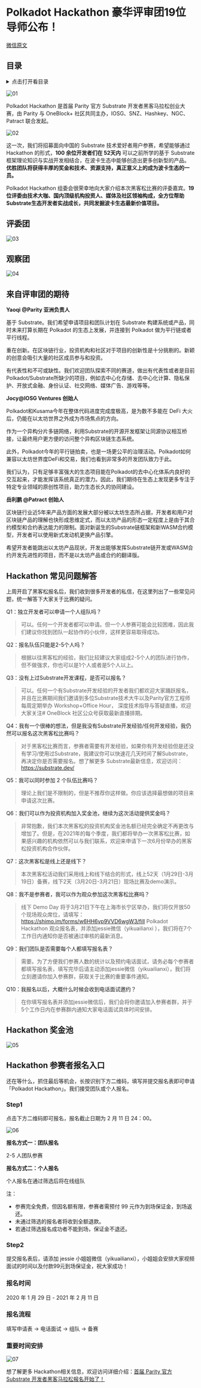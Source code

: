 # Polkadot Hackathon 豪华评审团19位导师公布！

[微信原文](https://mp.weixin.qq.com/s/D4ZNY7atLpWXZpe7s66MXw)

## 目录

<details>
  <summary>点击打开看目录</summary>

<!-- MarkdownTOC -->

- [评委团](#%E8%AF%84%E5%A7%94%E5%9B%A2)
- [观察团](#%E8%A7%82%E5%AF%9F%E5%9B%A2)
- [来自评审团的期待](#%E6%9D%A5%E8%87%AA%E8%AF%84%E5%AE%A1%E5%9B%A2%E7%9A%84%E6%9C%9F%E5%BE%85)
- [Hackathon 常见问题解答](#hackathon-%E5%B8%B8%E8%A7%81%E9%97%AE%E9%A2%98%E8%A7%A3%E7%AD%94)
- [Hackathon 奖金池](#hackathon-%E5%A5%96%E9%87%91%E6%B1%A0)
- [Hackathon 参赛者报名入口](#hackathon-%E5%8F%82%E8%B5%9B%E8%80%85%E6%8A%A5%E5%90%8D%E5%85%A5%E5%8F%A3)
  - [Step1](#step1)
  - [Step2](#step2)
  - [报名时间](#%E6%8A%A5%E5%90%8D%E6%97%B6%E9%97%B4)
  - [报名流程](#%E6%8A%A5%E5%90%8D%E6%B5%81%E7%A8%8B)
  - [重要时间安排](#%E9%87%8D%E8%A6%81%E6%97%B6%E9%97%B4%E5%AE%89%E6%8E%92)

<!-- /MarkdownTOC -->

</details>

![01](../assets/02-judges/01-hero.png)

Polkadot Hackathon 是首届 Parity 官方 Substrate 开发者黑客马拉松创业大赛，由 Parity 与 OneBlock+ 社区共同主办，IOSG、SNZ、Hashkey、NGC、Patract 联合发起。

![02](../assets/02-judges/02-partners.jpg)

这一次，我们将招募面向中国的 Substrate 技术爱好者用户参赛，希望能够通过 Hackathon 的形式，**100 余位开发者们在 52天内** 可以之前所学的基于 Substrate 框架理论知识与实战开发相结合，在波卡生态中能够创造出更多创新型的产品。 **优胜团队将获得丰厚的奖金和技术、资源支持，真正意义上的成为波卡生态的一员。**

Polkadot Hackathon 组委会很荣幸地向大家介绍本次黑客松比赛的评委嘉宾。**19位评委由技术大咖、国内顶级机构投资人、媒体及社区领袖构成，全方位帮助Substrate生态开发者实战成长，共同发掘波卡生态最新价值项目。**

## 评委团

![03](../assets/02-judges/03-panel.png)

## 观察团

![04](../assets/02-judges/04-observers.png)

## 来自评审团的期待

**Yaoqi @Parity 亚洲负责人**

基于 Substrate。我们希望申请项目和团队计划在 Substrate 构建系统或产品，同时未来打算长期在 Polkadot 的生态上发展，并连接到 Polkadot 做为平行链或者平行线程。

重在创新。在区块链行业，投资机构和社区对于项目的创新性是十分挑剔的。新颖的创意会吸引大量的社区成员参与和投资。

有代表性和不可或缺性。我们欢迎团队探索不同的赛道，做出有代表性或者是目前Polkadot/Substrate所缺少的项目，例如去中心化存储、去中心化计算、隐私保护、开放式金融、身份认证、社交网络、媒体广告、游戏等等。

**Jocy@IOSG Ventures 创始人**

Polkadot和Kusama今年在整体代码进度完成度极高，是为数不多能在 DeFi 大火后，仍能在以太坊世界之外成为市场焦点的方向。

作为一个异构分片多链网络，利用Substrate的开源开发框架让同源协议相互桥接，让最终用户更方便的访问整个异构区块链生态系统。

此外，Polkadot今年的平行链拍卖，也是一场更公平的治理活动。Polkadot如何兼容以太坊世界度DeFi和交易，我们也看到非常多的开发团队致力于此。

我们认为，只有足够丰富强大的生态项目能在Polkadot的去中心化体系内良好的交互起来，才能发挥该系统真正的潜力。因此，我们期待在生态上发现更多专注于特定专业领域的原创性项目，助力生态长久的协同建设。

**岳利鹏 @Patract 创始人**

区块链行业近5年来产品方面的发展大部分被以太坊生态所占据，开发者和用户对区块链产品的理解也快形成思维定式，而以太坊产品的形态一定程度上是由于其合约模型和合约表达能力的限制。面对新诞生的Substrate链框架和新WASM合约模型，开发者可以使用新式发动机更换产品引擎。

希望开发者能跳出以太坊产品现状，开发出能够发挥Substrate链开发或WASM合约开发先进性的项目，而不是以太坊产品或合约的翻译版。

## Hackathon 常见问题解答

上周开启了黑客松报名后，我们收到很多开发者的私信，在这里列出了一些常见问题，统一解答下大家关于比赛的疑问。

Q1：独立开发者可以申请一个人组队吗？

> 可以。任何一个开发者都可以申请。但一个人参赛可能会比较困难，因此我们建议你找到团队一起协作的小伙伴，这样更容易取得成功。

Q2：报名队伍只能是2-5个人吗？

> 根据以往黑客松的经验，我们比较建议大家组成2-5个人的团队进行协作，但不做强求，你也可以是1个人或者是5个人以上。

Q3：没有上过Substrate开发课程，是否可以报名？

> 可以。任何一个有Substrate开发经验的开发者我们都欢迎大家踊跃报名，并且在比赛期间我们邀请到多位Substrate技术大牛以及Parity官方工程师每周定期举办 Workshop+Office Hour， 深度技术指导与答疑直播，欢迎大家关注# OneBlock 社区公众号获取最新直播排期。

Q4：我有一个很棒的想法，但是我没有Substrate开发经验/任何开发经验，我仍然可以报名这次黑客松比赛吗？

> 对于黑客松比赛而言，参赛者需要有开发经验，如果你有开发经验但是还没有学习/使用过Substrate，我建议你可以快速花几天时间了解Substrate，再决定你是否需要报名。想了解更多 Substrate最新信息，欢迎访问：https://substrate.dev/

Q5：我可以同时参加 2 个队伍比赛吗？

> 理论上我们是不限制的，但是不推荐你这样做。你应该选择最想做的项目来申请这次比赛。

Q6：我们可以作为投资机构加入奖金池，继续为这次活动提供奖金吗？

> 非常抱歉，我们本次黑客松的投资机构奖金池名额已经完全确定不再更改与增加了。但是，在2021年的每个季度，我们都将举办一次黑客松比赛，如果感兴趣的机构依然可以与我们联系，欢迎来申请下一次6月份举办的黑客松投资机构合作伙伴。

Q7：这次黑客松是线上还是线下？

> 本次黑客松活动我们采用线上和线下结合的形式，线上52天（1月29日-3月19日）备赛，线下2天（3月20日-3月21日）现场比赛及demo演示。

Q8：我不是参赛者，我可以作为观众参加这次黑客松比赛吗？

> 线下 Demo Day 将于3月21日下午在上海市长宁区举办，我们将仅开放50个现场观众席位，请填写：https://shimo.im/forms/w6HH6vp9VVD6wgW3/fill Polkadot Hackathon 观众报名表，并添加jessie微信（yikuailianxi ），我们将在7个工作日内通知你是否被通过审核的最新消息。

Q9：我们团队是否需要每个人都填写报名表？

> 需要。为了方便我们参赛人数的统计以及预约电话面试，请务必每个参赛者都填写报名表，填写完毕后请主动添加jessie微信（yikuailianxi），我们将立刻邀请你加入参赛群，获取关于比赛的重要事件通知。

Q10：我报名以后，大概什么时候会收到电话面试邀约？

> 在你填写报名表并添加jessie微信后，我们会将你邀请加入参赛者群，并于5个工作日内在参赛群内通知大家电话面试具体时间安排。

## Hackathon 奖金池

![05](../assets/02-judges/05-prizes.png)

##  Hackathon 参赛者报名入口

还在等什么，抓住最后等机会，长按识别下方二维码，填写并提交报名表即可申请「Polkadot Hackathon」。我们接受团队或个人报名。

### Step1

点击下方二维码即可报名，报名截止日期为 2 月 11 日 24：00。

![06](../assets/02-judges/06-qr-code.png)

**报名方式一：团队报名**

2-5 人团队参赛

**报名方式二：个人报名**

个人报名在通过筛选后将在线组队

注：

* 参赛完全免费，但因名额有限，参赛者需预付 99 元作为到场保证金，到场返还。
* 未通过筛选的报名者将收到全额退款。
* 若通过筛选报名成功者不能到场，保证金不退还。

### Step2

提交报名表后，请添加 jessie 小姐姐微信（yikuailianxi），小姐姐会安排大家视频面试的时间以及付款99元到场保证金，祝大家成功！

### 报名时间

2020 年 1 月 29 日 - 2021 年 2 月 11 日

### 报名流程

填写申请表 → 电话面试 → 组队 → 备赛

### 重要时间安排

![07](../assets/02-judges/07-schedule.png)

想了解更多 Hackathon相关信息，欢迎访问详细介绍：[首届 Parity 官方 Substrate 开发者黑客马拉松报名开始了！](./01-announcement.md)
